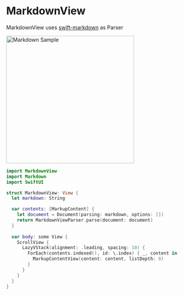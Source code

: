 # MarkdownView

MarkdownView uses [swift-markdown](https://github.com/apple/swift-markdown) as Parser

<img width="343" alt="Markdown Sample" src="https://github.com/zunda-pixel/MarkdownView/assets/47569369/611c1fbb-fd7f-40e5-85d8-256ed25e4be5">

```swift
import MarkdownView
import Markdown
import SwiftUI

struct MarkdownView: View {
  let markdown: String

  var contents: [MarkupContent] {
    let document = Document(parsing: markdown, options: [])
    return MarkdownViewParser.parse(document: document)
  }
  
  var body: some View {
    ScrollView {
      LazyVStack(alignment: .leading, spacing: 10) {
        ForEach(contents.indexed(), id: \.index) { _, content in
          MarkupContentView(content: content, listDepth: 0)
        }
      }
    }
  }
}
```
